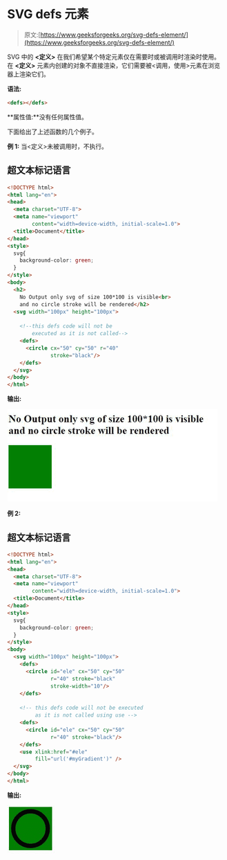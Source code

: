 # SVG defs 元素

> 原文:[https://www.geeksforgeeks.org/svg-defs-element/](https://www.geeksforgeeks.org/svg-defs-element/)

SVG 中的 **<定义>** 在我们希望某个特定元素仅在需要时或被调用时渲染时使用。在 **<定义>** 元素内创建的对象不直接渲染，它们需要被<调用，使用>元素在浏览器上渲染它们。

**语法:**

```html
<defs></defs>

```

**属性值:**没有任何属性值。

下面给出了上述函数的几个例子。

**例 1:** 当<定义>未被调用时，不执行。

## 超文本标记语言

```html
<!DOCTYPE html>
<html lang="en">
<head>
  <meta charset="UTF-8">
  <meta name="viewport" 
        content="width=device-width, initial-scale=1.0">
  <title>Document</title>
</head>
<style>
  svg{
    background-color: green;
  }
</style>
<body> 
  <h2>
    No Output only svg of size 100*100 is visible<br>
    and no circle stroke will be rendered</h2>
  <svg width="100px" height="100px">

    <!--this defs code will not be 
        executed as it is not called-->
    <defs>
      <circle cx="50" cy="50" r="40" 
              stroke="black"/>
    </defs>
  </svg>
</body>
</html>
```

**输出:**

![](img/4204a7c13e060d8dd801bd51e345118e.png)

**例 2:**

## 超文本标记语言

```html
<!DOCTYPE html>
<html lang="en">
<head>
  <meta charset="UTF-8">
  <meta name="viewport" 
        content="width=device-width, initial-scale=1.0">
  <title>Document</title>
</head>
<style>
  svg{
    background-color: green;
  }
</style>
<body> 
  <svg width="100px" height="100px">
    <defs>
      <circle id="ele" cx="50" cy="50" 
              r="40" stroke="black" 
              stroke-width="10"/>
    </defs>

    <!-- this defs code will not be executed 
         as it is not called using use -->
    <defs>
      <circle id="ele" cx="50" cy="50"
              r="40" stroke="black"/>
    </defs>
    <use xlink:href="#ele" 
         fill="url('#myGradient')" />
  </svg>
</body>
</html>
```

**输出:**

![](img/c042b6dce50be8ec880281e63191b9dc.png)
